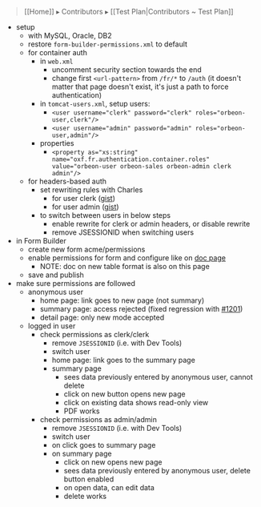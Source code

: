 > [[Home]] ▸ Contributors ▸ [[Test Plan|Contributors ~ Test Plan]]

- setup
    - with MySQL, Oracle, DB2
    - restore `form-builder-permissions.xml` to default
    - for container auth
        - in `web.xml`
            - uncomment security section towards the end
            - change first `<url-pattern>` from `/fr/*` to `/auth` (it doesn't matter that page doesn't exist, it's just a path to force authentication)
        - in `tomcat-users.xml`, setup users:
            - `<user username="clerk" password="clerk" roles="orbeon-user,clerk"/>`
            - `<user username="admin" password="admin" roles="orbeon-user,admin"/>`
        - properties
            - `<property
    as="xs:string"
    name="oxf.fr.authentication.container.roles"
    value="orbeon-user orbeon-sales orbeon-admin clerk admin"/>`
    - for headers-based  auth
        - set rewriting rules with Charles
            - for user clerk ([gist][16])
            - for user admin ([gist][17])
        - to switch between users in below steps
            - enable rewrite for clerk or admin headers, or disable rewrite
            - remove JSESSIONID when switching users
- in Form Builder
    - create new form acme/permissions
    - enable permissions for form and configure like on [doc page][18]
        - NOTE: doc on new table format is also on this page
    - save and publish
- make sure permissions are followed
    - anonymous user
        - home page: link goes to new page (not summary)
        - summary page: access rejected (fixed regression with [#1201][19])
        - detail page: only new mode accepted
    - logged in user
        - check permissions as clerk/clerk
            - remove `JSESSIONID` (i.e. with Dev Tools)
            - switch user
            - home page: link goes to the summary page
            - summary page
                - sees data previously entered by anonymous user, cannot delete
                - click on new button opens new page
                - click on existing data shows read-only view
                - PDF works
        - check permissions as admin/admin
            - remove `JSESSIONID` (i.e. with Dev Tools)
            - switch user
            - on click goes to summary page
            - on summary page
                - click on new opens new page
                - sees data previously entered by anonymous user, delete button enabled
                - on open data, can edit data
                - delete works

[16]: https://gist.github.com/ebruchez/10079296
[17]: https://gist.github.com/ebruchez/10079254
[18]: http://wiki.orbeon.com/forms/doc/developer-guide/form-runner/access-control#TOC-Enabling-permissions
[19]: https://github.com/orbeon/orbeon-forms/issues/1201